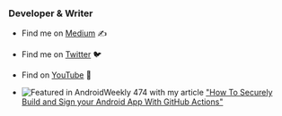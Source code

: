 ### Developer & Writer

- Find me on [Medium](https://yanneck-reiss.medium.com) ✍

- Find me on [Twitter](https://twitter.com/yanneckreiss) 🐦

- Find on [YouTube](https://www.youtube.com/channel/UCqHzmnim9pKgpq57Hm7o2Gg) 🔭

- ![Featured in AndroidWeekly 474](https://androidweekly.net/issues/issue-474/badge "How To Securely Build and Sign your Android App With GitHub Actions") with my article ["How To Securely Build and Sign your Android App With GitHub Actions"](https://proandroiddev.com/how-to-securely-build-and-sign-your-android-app-with-github-actions-ad5323452ce)

<!--
**YanneckReiss/YanneckReiss** is a ✨ _special_ ✨ repository because its `README.md` (this file) appears on your GitHub profile.

Here are some ideas to get you started:

- 🔭 I’m currently working on ...
- 🌱 I’m currently learning Jetpack Compose
- 👯 I’m looking to collaborate on ...
- 🤔 I’m looking for help with ...
- 💬 Ask me about ...
- 📫 How to reach me: ...
- 😄 Pronouns: ...
- ⚡ Fun fact: ...
-->
